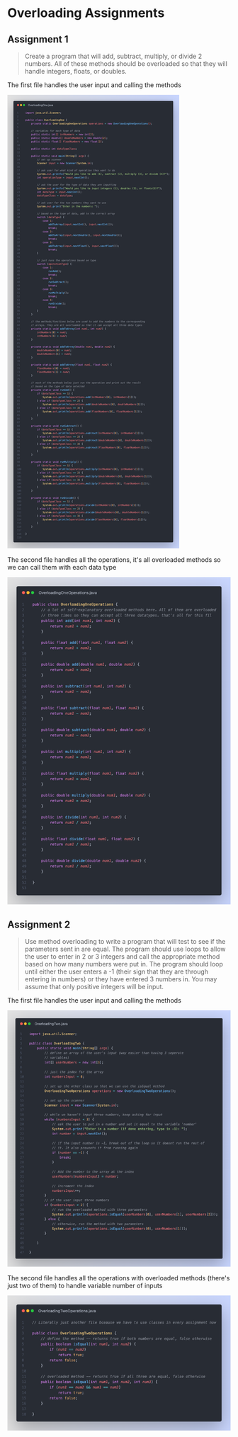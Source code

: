 # Overloading Assignments

## Assignment 1

> Create a program that will add, subtract, multiply, or divide 2 numbers. All of
> these methods should be overloaded so that they will handle integers, floats, or
> doubles.

The first file handles the user input and calling the methods

![](images/OverloadingOne.png)

The second file handles all the operations, it's all overloaded methods so we can call them with each data type

![](images/OverloadingOneOperations.png)

## Assignment 2

> Use method overloading to write a program that will test to see if the parameters sent in are equal. The program should use loops to allow the user to enter in 2 or 3 integers and call the appropriate method based on how many numbers were put in. The program should loop until either the user enters a -1 (their sign that they are through entering in numbers) or they have entered 3 numbers in. You may assume that only positive integers will be input.

The first file handles the user input and calling the methods

![](images/OverloadingTwo.png)

The second file handles all the operations with overloaded methods (there's just two of them) to handle variable number of inputs

![](images/OverloadingTwoOperations.png)
